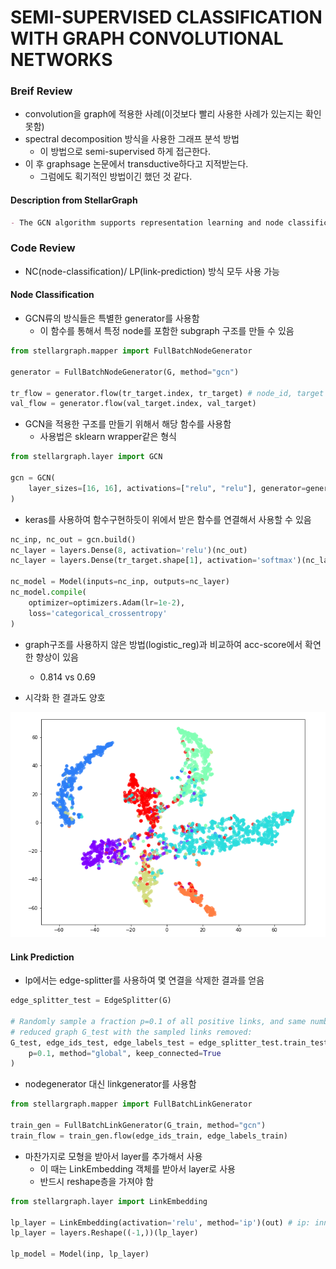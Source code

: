# SEMI-SUPERVISED CLASSIFICATION WITH GRAPH CONVOLUTIONAL NETWORKS

### Breif Review

-   convolution을 graph에 적용한 사례(이것보다 빨리 사용한 사례가 있는지는 확인 못함)
-   spectral decomposition 방식을 사용한 그래프 분석 방법
    -   이 방법으로 semi-supervised 하게 접근한다.
-   이 후 graphsage 논문에서 transductive하다고 지적받는다.
    -   그럼에도 획기적인 방법이긴 했던 것 같다.

#### Description from StellarGraph

```markdown
- The GCN algorithm supports representation learning and node classification for homogeneous graphs. There are versions of the graph convolutional layer that support both sparse and dense adjacency matrices.
```

### Code Review

-   NC(node-classification)/ LP(link-prediction) 방식 모두 사용 가능

#### Node Classification

-   GCN류의 방식들은 특별한 generator를 사용함
    -   이 함수를 통해서 특정 node를 포함한 subgraph 구조를 만들 수 있음

```python
from stellargraph.mapper import FullBatchNodeGenerator

generator = FullBatchNodeGenerator(G, method="gcn")

tr_flow = generator.flow(tr_target.index, tr_target) # node_id, target
val_flow = generator.flow(val_target.index, val_target)
```

-   GCN을 적용한 구조를 만들기 위해서 해당 함수를 사용함
    -   사용법은 sklearn wrapper같은 형식

```python
from stellargraph.layer import GCN

gcn = GCN(
    layer_sizes=[16, 16], activations=["relu", "relu"], generator=generator, dropout=0.5
)
```

-   keras를 사용하여 함수구현하듯이 위에서 받은 함수를 연결해서 사용할 수 있음

```python
nc_inp, nc_out = gcn.build()
nc_layer = layers.Dense(8, activation='relu')(nc_out)
nc_layer = layers.Dense(tr_target.shape[1], activation='softmax')(nc_layer)

nc_model = Model(inputs=nc_inp, outputs=nc_layer)
nc_model.compile(
    optimizer=optimizers.Adam(lr=1e-2),
    loss='categorical_crossentropy'
)
```

-   graph구조를 사용하지 않은 방법(logistic_reg)과 비교하여 acc-score에서 확연한 향상이 있음
    -   0.814 vs 0.69

-   시각화 한 결과도 양호

![gcn_tsne](./asset/GCN_tsne.png)

#### Link Prediction

-   lp에서는 edge-splitter를 사용하여 몇 연결을 삭제한 결과를 얻음

```python
edge_splitter_test = EdgeSplitter(G)

# Randomly sample a fraction p=0.1 of all positive links, and same number of negative links, from G, and obtain the
# reduced graph G_test with the sampled links removed:
G_test, edge_ids_test, edge_labels_test = edge_splitter_test.train_test_split(
    p=0.1, method="global", keep_connected=True
)
```

-   nodegenerator 대신 linkgenerator를 사용함

```python
from stellargraph.mapper import FullBatchLinkGenerator

train_gen = FullBatchLinkGenerator(G_train, method="gcn")
train_flow = train_gen.flow(edge_ids_train, edge_labels_train)
```

-   마찬가지로 모형을 받아서 layer를 추가해서 사용
    -   이 때는 LinkEmbedding 객체를 받아서 layer로 사용
    -   반드시 reshape층을 가져야 함

```python
from stellargraph.layer import LinkEmbedding

lp_layer = LinkEmbedding(activation='relu', method='ip')(out) # ip: inner product
lp_layer = layers.Reshape((-1,))(lp_layer)

lp_model = Model(inp, lp_layer)
```